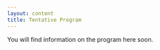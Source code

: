 ```yaml
---
layout: content
title: Tentative Program
---
```


You will find information on the program here soon.


